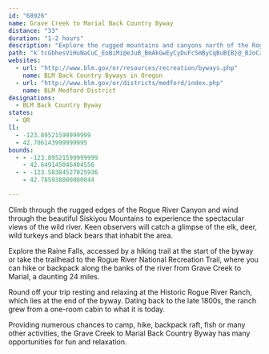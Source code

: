 ```yaml
---
id: "68926"
name: Grave Creek to Marial Back Country Byway
distance: "33"
duration: "1-2 hours"
description: "Explore the rugged mountains and canyons north of the Rogue River in the southwestern part of Oregon as you climb from the Rogue River's narrow gorge over the ragged ridges of the Siskiyou Mountains and down to the settlement of Marial."
path: "k`tcGbhesViHuNaCuC_EoBiMi@eJuB_BmAkGwEyCyDuFcSmByCqBuB{B}@_BJoCz@cCEgBoAcBgEA}AdCpAvBE~@YlAmHdAqBlAu@z@^`BzAnDb@|Al@j@s@?sBq@kBaIyGiAiCc@kEYeAcE[yA_AMgC{BeCg@eBb@mCi@aBoBaC}AeE_@mEiDmFSeBhAyIIaCf@aDd@y@IeEJm@`@m@Pm@D_ABy@Ik@a@mBG{DIkAk@eAKk@CeAD}AAyD`@y@RkAIm@Uc@c@OyAKmCsA[k@CgBo@yAKe@QKQFs@[Ik@\\_CDoBUeCm@gAEmADwBEe@U_AGuBGWDa@b@mA?]SkAHg@?kAJu@R_@dAD\\Mn@e@r@kAPqARiDCy@KcArCiEXmA@e@[sCOe@X_B]aABQz@a@b@_@Tc@XaDYaBiAeApAkDVgDq@eF}DqFaCeBuBq@sAFs@UAw@TgA_@s@_B@aBv@kAD_Ay@mEqGaFwFYgGYyBoCqDaBsEuB}Je@e@y@JOqF^aAP{@I}@Qa@]W[XOq@D}Fk@}@CUNk@|@m@TqA?gAMeAe@_AKk@NU^Eh@L~@Bj@]BkAe@aEcAiDm@q@q@qAOeAxCOlBqACy@cEaFSm@_CkB]g@Vi@t@IRODUOi@}DuDHQxA[nAKlA{@v@eCf@aCH{@My@Bg@Nm@T?h@r@n@RR[Jw@b@aEr@mBd@q@|A[p@cAHY?m@k@gBm@e@{@Qc@a@Eq@?YP_@fAmAnA_CBYIsAI_@_@aAsB}CsAuAKqA?sA_@q@}AaAcA{AuAeGs@yAo@_@}AQu@UmCwBiEg@s@SiKoIsC_B{Ak@o@y@o@sAy@oHWsLi@aFq@yCiAqD^uADu@`@iBfDwEhAo@n@}H|EqQl@qF?cHoAcGgBuDcEqBk@s@?oA_@aDiAwAJaCKwBeAaAsEgAwHqFiAiC{B{B_C{@iCBs@Ki@q@cB_@gCViCQwCeBYi@`@kDy@oBcCuAqAa@qA}CwAcAqCeGQ]MkAu@So@YiDgAqAy@kAeBi@sAy@gD?qAh@uE?gAYkBeAuDa@yB[_EYkAk@g@c@IsAs@iCy@i@UUY_@eACkDUuAiAyCg@e@uAKYUs@kBU]o@a@o@?w@_@oBeCuAmAIYMgCOkAa@kAm@oAoBmBOIg@B{@Z}@n@k@hDYp@i@n@oBjG]xAAfBI\\]`@uAz@_@HqAKk@ScAgCU}As@gDeAmBm@q@cAm@uAa@s@Ke@Xo@zASP_@JeAg@i@o@_@o@YsAO}ACaC\\wCpBcLEaAUy@y@_AoAeAiCDyAZaAb@QDOEW_@q@yCc@mA_@w@_@[c@Ec@Li@j@qAnBc@PUAsAkBoA_ASe@Y{BOe@iAaBS_B[sA?c@ZsBEYiAgBo@wBO{A_Aw@_AgFMS{@KYOS_@y@q@iAAYK[y@C_@Bg@t@wDHoASwBOY_Aa@c@CkA\\_@C][OkABgFJmA~@gGr@iANi@?k@O_@U]c@AgCrAeDxBi@Ge@i@y@oBiAgByAkAsBgAgDwDu@gAcCmGNgD?qAGgA[gCYw@wEwHIkAkAqHY{CYoDBy@JUb@UhCRx@dAxBxBvAx@d@Fd@MRk@@{DWsE]mD?e@\\y@PSbBw@^GnAJv@Y~@iAh@URCtAb@X`@^pBXf@PF\\ARGxBkCz@S`BlArBR`B~@h@p@l@zBh@d@PDVCXSTa@b@sDt@g@RC~CdA^Er@_ATU\\Kd@LtBlBr@VRE^yAJaD^qCFaAGgFHu@\\mAxBoE~@eAvBgAd@k@tAgCl@YhADlFn@b@b@z@`BXJv@MxAeBTk@X[XIdBRlDbAbBZtB|@\\CNSNe@Em@y@aBsA_E?g@TwAHeBUcBc@_BSkBB{CN_A\\m@bGqFxAgFZs@jByCPm@?k@_@_CUo@?w@XsAt@m@nBQl@QxAmD^Y|D_BXUh@eA^sINe@b@m@ZGl@?bDl@d@?~BxA`BJnACr@Mx@e@^g@`AsB`@StBKr@}@d@cBn@sFb@kA~AgDf@_A~@aAtCyAvAe@~@CpFVp@]`@u@VeARqB[gAy@e@cBm@gAgAK_@Ky@@eA\\{@Zc@^SX?bAVx@^^Kb@m@dBqEHk@sAgIl@DZMl@mA?q@_@aBGq@Bm@XkCh@sAhA_Ax@[p@dAf@@XQ^c@tA_Db@gBP_@PE`@LvCdA^Dt@O|CIX`@hJ\\vCq@`@q@TyDVg@`@y@`@a@^]t@yBRyAh@?jA?b@WNIt@mD?CB}DPmB??FWvAaGSqINqAHcAIiCo@s@}@gA}BaACAYGi@Ku@O]]s@s@mBc@UE_DyE??qBe@sC?k@YBa@Fs@N[Tg@pEv@tAs@DCD@fDn@lC}@TWf@k@zA_Bd@i@~@eDRYZe@|EDz@Qt@Qt@uALWFCrAo@@AxD{Jh@Qp@SbCQ~GJtCuAfBiDdAuBlBuFZ{CMgDVoBLaAIy@QuBvByPG}@KaBTsAn@wDVyC|A}GhC}F^I~AY~@a@x@]`@qABKKwEm@uCk@sCNkDFiBg@gD_BuBe@B_AD_FiAuHyCaB^a@JsAJuAJc@IeB[Wm@m@oAU_Dz@aCnA]bAY~IFpBcBzAaHv@sD|@iChAuAJMHKzD}Sp@{BBKX_@r@cA~@}GhBaJb@qAb@sAzBuBHyBFyAS}JA_Ab@gEbCoHVw@xByD@?JIj@a@ZSZUbASr@Ql@q@hBoBxCQZ`@j@x@fCDf@KbB]hBhBfBwFz@g@tBmABo@@MiA}A??Hw@f@e@v@q@Ws@u@cCxBaBvAeAzBaD??TV^^l@Pb@Jh@sDlB}@n@yA\\s@tAuAtCPTKdAk@hDSZq@^}@xAiApBE@?pAuA??bChAd@JfAXbC?~FeFh@aC??n@Q|@SfMxDJ^f@xBhAtBjAn@bBo@??z@?tCdEbAFbK`@xCj@ZF~A???FlC`@f@`@n@~DnLT`CFp@]hBY|Ax@hADDrD]f@GpDXj@K^zAUfDCVNXn@nABz@\\^|GeE@?`ByFn@KjEtBfBYs@rGDZNdAZZ^`@bAw@rAaCfBcAz@Kh@d@ZTn@Dz@F~AhBlB??Ap@y@^g@zA_@??vADhDLl@c@f@[jIiBtDiBxChBn@v@DDE`@Ih@c@h@aAjAu@~Cw@fDiA~CpErK~G|@xBDd@Rl@VF|@JfBW`Or@rDb@tBrEs@JCdAoAp@y@`BaArCMVKx@]lCE|@gAn@s@~AeFvCaGn@sAdAcA??`A?V?t@nBzB~Ph@dE~@tAjAb@|@Z??Z|@bBvEnAXdAVb@`@rArAbCPhAWBAB[XoDt@_DCiAAkANk@J]WiBgE{HEwAIaC^aAXw@vGsD`B}@l@{EBUt@oAhB`AbB~@?A?@~@{ChBw@l@{B~AQ^ThEhC|@~@DBtA?DFb@l@?|Ap@v@fAwC\\_ALMt@u@lAWL@z@NpAUNClDd@`Ce@vDRZi@NUm@kK@?HKVYzBLJJrBxBvBKfB{AH]f@{Bn@m@fAaA~@oBoAeDKY?uGSsDu@uBu@iASkAhA}Gb@uG?yCmB}IUgAEs@M_CJq@XyB?oCWoAUiAHmD_@mI^oCGm@]aEGsE]m@]m@sAu@?_Ah@o@???A~DK~FuI|@Q|@Q??@M"
websites:
  - url: "http://www.blm.gov/or/resources/recreation/byways.php"
    name: BLM Back Country Byways in Oregon
  - url: "http://www.blm.gov/or/districts/medford/index.php"
    name: BLM Medford District
designations:
  - BLM Back Country Byway
states:
  - OR
ll:
  - -123.89521599999999
  - 42.706143999999995
bounds:
  - - -123.89521599999999
    - 42.649145046404556
  - - -123.58384527025936
    - 42.785938000000044

---
```


<p>Climb through the rugged edges of the Rogue River Canyon and wind through the beautiful Siskiyou Mountains to experience the spectacular views of the wild river. Keen observers will catch a glimpse of the elk, deer, wild turkeys and black bears that inhabit the area.</p>

<p>Explore the Raine Falls, accessed by a hiking trail at the start of the byway or take the trailhead to the Rogue River National Recreation Trail, where you can hike or backpack along the banks of the river from Grave Creek to Marial, a daunting 24 miles.</p>

<p>Round off your trip resting and relaxing at the Historic Rogue River Ranch, which lies at the end of the byway. Dating back to the late 1800s, the ranch grew from a one-room cabin to what it is today.</p>

<p>Providing numerous chances to camp, hike, backpack raft, fish or many other activities, the Grave Creek to Marial Back Country Byway has many opportunities for fun and relaxation.</p>
